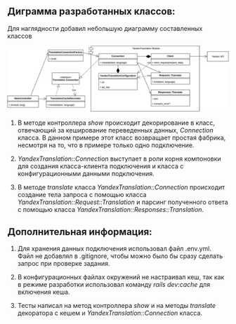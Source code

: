 ## Диграмма разработанных классов:

Для наглядности добавил небольшую диаграмму составленных классов

![diagramm](https://raw.githubusercontent.com/Alex6Alex/test_translation_app/master/news_test.png)

1. В методе контроллера _show_ происходит декорирование в класс, отвечающий за кеширование переведенных данных, _Connection_ класса. В данном примере этот класс возвращает простая фабрика, несмотря на то, что в примере только одно подключение.

2. _YandexTranslation::Connection_ выступает в роли корня компоновки для создания класса-клиента подключения и класса с конфигурационными данными подключения.

3. В методе _translate_ класса _YandexTranslation::Connection_ происходит создание тела запроса с помощью класса _YandexTranslation::Request::Translation_ и парсинг полученного ответа с помощью класса _YandexTranslation::Responses::Translation_.

## Дополнительная информация:

1. Для хранения данных подключения использовал файл .env.yml. Файл не добавлял в .gitignore, чтобы можно было бы сразу сделать запрос при проверке задания.

2. В конфигурационных файлах окружений не настраивал кеш, так как в режиме разработки использовал команду _rails dev:cache_ для включения кеша.

3. Тесты написал на метод контроллера _show_ и на методы _translate_ декоратора с кешем и _YandexTranslation::Connection_ класса.
